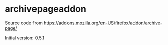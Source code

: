 # archivepageaddon
Source code from https://addons.mozilla.org/en-US/firefox/addon/archive-page/

Initial version: 0.5.1
